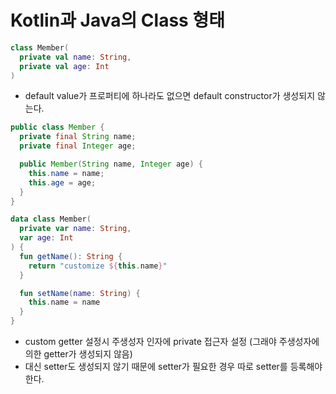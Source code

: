 # Kotlin과 Java의 Class 형태


```kotlin
class Member(
  private val name: String,
  private val age: Int
)
```
- default value가 프로퍼티에 하나라도 없으면 default constructor가 생성되지 않는다.

```java
public class Member {
  private final String name;
  private final Integer age;

  public Member(String name, Integer age) {
    this.name = name;
    this.age = age;
  } 
}
```

```kt
data class Member(
  private var name: String,
  var age: Int
) {
  fun getName(): String {
    return "customize ${this.name}"
  }

  fun setName(name: String) {
    this.name = name
  }
}
```
- custom getter 설정시 주생성자 인자에 private 접근자 설정
(그래야 주생성자에 의한 getter가 생성되지 않음)
- 대신 setter도 생성되지 않기 때문에 setter가 필요한 경우 따로 setter를 등록해야 한다.